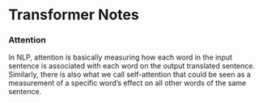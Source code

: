 # Transformer Notes

### Attention
In NLP, attention is basically measuring how each word in the input sentence is associated with each word on the output translated sentence. Similarly, there is also what we call self-attention that could be seen as a measurement of a specific word’s effect on all other words of the same sentence. 
